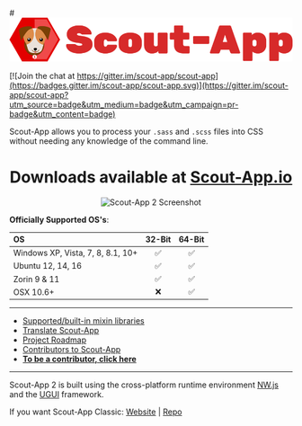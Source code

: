 #![Scout-App 2 Logo](scout-files/_img/wordmark.png "Scout-App 2 Logo")

[![Join the chat at https://gitter.im/scout-app/scout-app](https://badges.gitter.im/scout-app/scout-app.svg)](https://gitter.im/scout-app/scout-app?utm_source=badge&utm_medium=badge&utm_campaign=pr-badge&utm_content=badge)

Scout-App allows you to process your `.sass` and `.scss` files into CSS without needing any knowledge of the command line.

<h1 align="center">Downloads available at <a href="http://scout-app.io"><b>Scout-App.io</b></a></h1>

<p align="center"><img src="http://scout-app.io/_img/screenshots/win/02.png" alt="Scout-App 2 Screenshot"></p>

**Officially Supported OS's**:

OS                                | 32-Bit             | 64-Bit
:--                               | :--:               | :--:
Windows XP, Vista, 7, 8, 8.1, 10+ | :white_check_mark: | :white_check_mark:
Ubuntu 12, 14, 16                 | :white_check_mark: | :white_check_mark:
Zorin 9 & 11                      | :white_check_mark: | :white_check_mark:
OSX 10.6+                         | :x:                | :white_check_mark:

* * *

* [Supported/built-in mixin libraries](http://scout-app.io/index.html#mixins)
* [Translate Scout-App](http://scout-app.io/index.html#cultures)
* [Project Roadmap](documentation/project-management.md)
* [Contributors to Scout-App](http://scout-app.io/index.html#contributors)
* **[To be a contributor, click here](documentation/contributing.md)**

* * *

Scout-App 2 is built using the cross-platform runtime environment [NW.js](http://nwjs.io) and the [UGUI](http://ugui.io) framework.

If you want Scout-App Classic: [Website](http://Scout-App.io/classic) | [Repo](https://github.com/scout-app/scout-app/tree/scout-app-classic)
